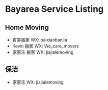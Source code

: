 # Bayarea Service Listing

## Home Moving

- 百笑搬家 WX: baixiaobanjia
- Kevin 搬家 WX: We_care_movers
- 家家乐 搬家 WX:  jiajialemoving

## 保洁

- 家家乐 WX: jiajialemoving
